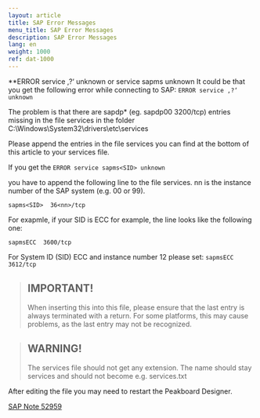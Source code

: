 ```yaml
---
layout: article
title: SAP Error Messages
menu_title: SAP Error Messages
description: SAP Error Messages
lang: en
weight: 1000
ref: dat-1000
---
```


**ERROR service ‚?‘ unknown or service sapms unknown
It could be that you get the following error while connecting to SAP:
``
ERROR service ‚?‘ unknown
``

The problem is that there are sapdp* (eg. sapdp00 3200/tcp) entries missing in the file services in the folder C:\Windows\System32\drivers\etc\services

Please append the entries in the file services you can find at the bottom of this article to your services file.

If you get the
``
ERROR service sapms<SID> unknown
``
 
you have to append the following line to the file services. nn is the instance number of the SAP system (e.g. 00 or 99).

``
sapms<SID>  36<nn>/tcp
``
  
For exapmle, if your SID is ECC for example, the line looks like the following one:

``
sapmsECC  3600/tcp  
``

For System ID (SID) ECC and instance number 12 please set:
``
sapmsECC 3612/tcp
``

> ## IMPORTANT!
>
> When inserting this into this file, please ensure that the last entry is always terminated with a return. For some platforms, this may cause problems, as the last entry may not be recognized.

> ## WARNING!
>
>The services file should not get any extension. The name should stay services and should not become e.g. services.txt

After editing the file you may need to restart the Peakboard Designer.

[SAP Note 52959](https://launchpad.support.sap.com/#/notes/52959)